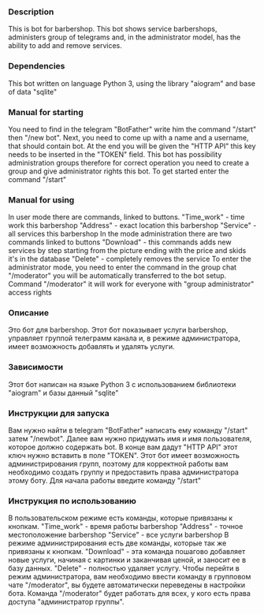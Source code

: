 ###  Description

This is bot for barbershop.
This bot shows service  barbershops, administers group of telegrams and, 
in the administrator model, has the ability to add and remove services.

### Dependencies
This bot written on language Python 3, using the library "aiogram" and base of data "sqlite"

### Manual for starting
You need to find in the telegram "BotFather" write him the command "/start" 
then "/new bot". Next, you need to come up with a name and a username, 
that should contain bot. At the end you will be given the "HTTP API" 
this key needs to be inserted in the "TOKEN" field.
This bot has possibility administration groups therefore for correct 
operation you need to create a group and give administrator rights this bot. 
To get started enter the command "/start"

### Manual for using
In user mode there are commands, linked to buttons.
"Time_work" - time work this barbershop
"Address" - exact location this barbershop
"Service" - all services this barbershop
In the mode administration there are two commands linked to buttons
"Download" - this commands adds new services by step starting from 
the picture ending with the price and skids it's in the database
"Delete" - completely removes the service
To enter the administrator mode, you need to enter the command in the 
group chat "/moderator" you will be automatically transferred to the bot setup.
Command "/moderator" it will work for everyone with "group administrator" access rights


### Описание
Это бот для barbershop.
Этот бот показывает услуги barbershop, управляет группой телеграмм канала и,
в режиме администратора, имеет возможность добавлять и удалять услуги.

### Зависимости
Этот бот написан на языке Python 3 с использованием библиотеки "aiogram" и базы данный "sqlite"


### Инструкции для запуска
Вам нужно найти в telegram "BotFather" написать ему команду "/start" 
затем "/newbot". Далее вам нужно придумать имя и имя пользователя, 
которое должно содержать bot. В конце вам дадут "HTTP API" этот ключ 
нужно вставить в поле "TOKEN".
Этот бот имеет возможность администрирования групп, поэтому для корректной
работы вам необходимо создать группу и предоставить права администратора этому боту.
Для начала работы введите команду "/start"

### Инструкция по использованию
В пользовательском режиме есть команды, которые привязаны к кнопкам.
"Time_work" - время работы barbershop
"Address" - точное местоположение barbershop
"Service" - все услуги barbershop
В режиме администрирования есть две команды, которые так же привязаны к кнопкам.
"Download" - эта команда пошагово добавляет новые услуги, начиная с
картинки и заканчивая ценой, и заносит ее в базу данных.
"Delete" - полностью удаляет услугу.
Чтобы перейти в режим администратора, вам необходимо ввести команду в
групповом чате "/moderator", вы будете автоматически переведены в настройки бота.
Команда "/moderator" будет работать для всех, у кого есть права доступа "администратор группы".